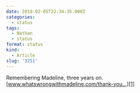 ```yaml
---
date: 2018-02-05T22:34:35.000Z
categories:
  - status
tags:
  - Nathan
  - status
format: status
kind:
  - Article
slug: '3251'
---
```

Remembering Madeline, three years on. [www.whatswrongwithmadeline.com/thank-you…][1]

 [1]: http://www.whatswrongwithmadeline.com/thank-you/
